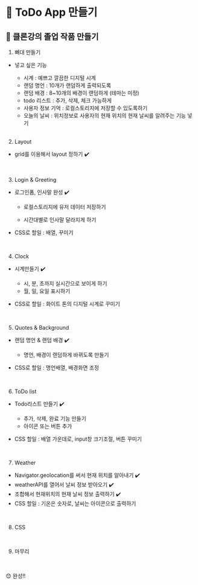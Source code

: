 # 🧵 ToDo App 만들기

## 🔸 클론강의 졸업 작품 만들기

1. 뼈대 만들기

-   넣고 싶은 기능

    -   시계 : 예쁘고 깔끔한 디지털 시계
    -   랜덤 명언 : 10개가 랜덤하게 출력되도록
    -   랜덤 배경 : 8~10개의 배경이 랜덤하게 (테마는 미정)
    -   todo 리스트 : 추가, 삭제, 체크 가능하게
    -   사용자 정보 기억 : 로컬스토리지에 저장할 수 있도록하기
    -   오늘의 날씨 : 위치정보로 사용자의 현재 위치의 현재 날씨를 알려주는 기능 넣기

    <br/>

2. Layout

-   grid를 이용해서 layout 정하기 ✔️

<br/>

3. Login & Greeting

-   로그인폼, 인사말 완성 ✔️

    -   로컬스토리지에 유저 데이터 저장하기

    -   시간대별로 인사말 달라지게 하기

-   CSS로 할일 : 배열, 꾸미기

<br/>

4. Clock

-   시계만들기 ✔️

    -   시, 분, 초까지 실시간으로 보이게 하기
    -   월, 일, 요일 표시하기

-   CSS로 할일 : 화이트 톤의 디지털 시계로 꾸미기

<br/>

5. Quotes & Background

-   랜덤 명언 & 랜덤 배경 ✔️

    -   명언, 배경이 랜덤하게 바뀌도록 만들기

-   CSS로 할일 : 명언배열, 배경화면 조정

<br/>

6. ToDo list

-   Todo리스트 만들기 ✔️

    -   추가, 삭제, 완료 기능 만들기
    -   아이콘 또는 버튼 추가

-   CSS 할일 : 배열 가운데로, input창 크기조절, 버튼 꾸미기

<br/>

7. Weather

-   Navigator.geolocation를 써서 현재 위치를 알아내기 ✔️
-   weatherAPI를 열어서 날씨 정보 받아오기 ✔️
-   조합해서 현재위치의 현재 날씨 정보 출력하기 ✔️
-   CSS 할일 : 기온은 숫자로, 날씨는 아이콘으로 출력하기

<br/>

8. CSS

<br/>

9. 마무리

<br/>

😊 완성!!
